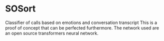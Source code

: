 # SOSort
Classifier of calls based on emotions and conversation transcript
This is a proof of concept that can be perfected furthermore.
The network used are an open source transformers neural network.
